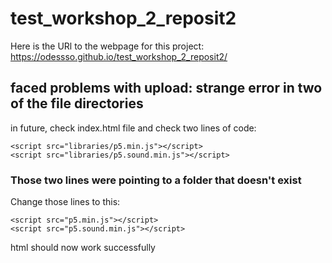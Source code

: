 # test_workshop_2_reposit2

Here is the URl to the webpage for this project: https://odessso.github.io/test_workshop_2_reposit2/

## faced problems with upload: strange error in two of the file directories

in future, check index.html file and check two lines of code:

    <script src="libraries/p5.min.js"></script>
    <script src="libraries/p5.sound.min.js"></script>

### Those two lines were pointing to a folder that doesn't exist
    
Change those lines to this:

    <script src="p5.min.js"></script>
    <script src="p5.sound.min.js"></script>
    
html should now work successfully
